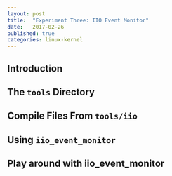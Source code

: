 ```yaml
---
layout: post
title:  "Experiment Three: IIO Event Monitor"
date:   2017-02-26
published: true
categories: linux-kernel
---
```


## Introduction

## The `tools` Directory

## Compile Files From `tools/iio`

## Using `iio_event_monitor`

## Play around with iio_event_monitor
